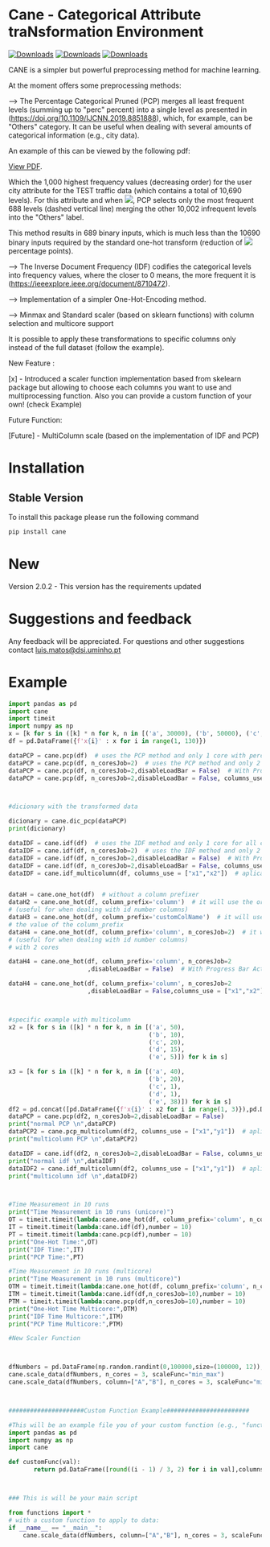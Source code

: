 # Cane - Categorical Attribute traNsformation Environment
[![Downloads](https://pepy.tech/badge/cane)](https://pepy.tech/project/cane) [![Downloads](https://pepy.tech/badge/cane/month)](https://pepy.tech/project/cane) [![Downloads](https://pepy.tech/badge/cane/week)](https://pepy.tech/project/cane)

CANE is a simpler but powerful preprocessing method for machine learning.

At the moment offers some preprocessing methods:

--> The Percentage Categorical Pruned (PCP) merges all least frequent levels (summing up to "perc" percent) into a single level as presented in (<https://doi.org/10.1109/IJCNN.2019.8851888>), which, for example, can be "Others" category. It can be useful when dealing with several amounts of categorical information (e.g., city data).

An example of this can be viewed by the following pdf:
 
<p><a href="https://github.com/Metalkiler/Cane-Categorical-Attribute-traNsformation-Environment/blob/master/cities.pdf">View PDF</a>.</p>
  

Which the 1,000 highest frequency values (decreasing order) for the user city attribute for the TEST traffic data (which contains a total of 10,690 levels).
For this attribute and when <img src="https://render.githubusercontent.com/render/math?math=P=10">, PCP selects only the most frequent 688 levels (dashed vertical line) merging the other 10,002 infrequent levels into the "Others" label.

This method results in 689 binary inputs, which is much less than the 10690 binary inputs required by the standard one-hot transform (reduction of <img src="https://render.githubusercontent.com/render/math?math=\frac{10690-689}{10690}=94"> percentage points).

--> The Inverse Document Frequency (IDF) codifies the categorical levels into frequency values, where the closer to 0 means, the more frequent it is (<https://ieeexplore.ieee.org/document/8710472>).

--> Implementation of a simpler One-Hot-Encoding method.

--> Minmax and Standard scaler (based on sklearn functions) with column selection and multicore support

It is possible to apply these transformations to specific columns only instead of the full dataset (follow the example).

New Feature :

[x] - Introduced a scaler function implementation based from skelearn package but allowing to choose each columns you want to use and multiprocessing function. Also you can provide a custom function of your own! (check Example)




Future Function:

[Future] - MultiColumn scale (based on the implementation of IDF and PCP)
 



# Installation

## Stable Version
To install this package please run the following command

``` cmd
pip install cane


```
# New
Version 2.0.2 - This version has the requirements updated

# Suggestions and feedback

Any feedback will be appreciated.
For questions and other suggestions contact luis.matos@dsi.uminho.pt


# Example

``` python
import pandas as pd
import cane
import timeit
import numpy as np
x = [k for s in ([k] * n for k, n in [('a', 30000), ('b', 50000), ('c', 70000), ('d', 10000), ('e', 1000)]) for k in s]
df = pd.DataFrame({f'x{i}' : x for i in range(1, 130)})

dataPCP = cane.pcp(df)  # uses the PCP method and only 1 core with perc == 0.05 for all columns
dataPCP = cane.pcp(df, n_coresJob=2)  # uses the PCP method and only 2 cores for all columns
dataPCP = cane.pcp(df, n_coresJob=2,disableLoadBar = False)  # With Progress Bar for all columns
dataPCP = cane.pcp(df, n_coresJob=2,disableLoadBar = False, columns_use = ["x1","x2"])  # With Progress Bar and specific columns



#dicionary with the transformed data

dicionary = cane.dic_pcp(dataPCP)
print(dicionary)

dataIDF = cane.idf(df)  # uses the IDF method and only 1 core for all columns 
dataIDF = cane.idf(df, n_coresJob=2)  # uses the IDF method and only 2 core for all columns
dataIDF = cane.idf(df, n_coresJob=2,disableLoadBar = False)  # With Progress Bar for all columns
dataIDF = cane.idf(df, n_coresJob=2,disableLoadBar = False, columns_use = ["x1","x2"]) # specific columns
dataIDF = cane.idf_multicolumn(df, columns_use = ["x1","x2"])  # aplication of specific multicolumn setting IDF


dataH = cane.one_hot(df)  # without a column prefixer
dataH2 = cane.one_hot(df, column_prefix='column')  # it will use the original column name prefix
# (useful for when dealing with id number columns)
dataH3 = cane.one_hot(df, column_prefix='customColName')  # it will use a custom prefix defined by
# the value of the column_prefix
dataH4 = cane.one_hot(df, column_prefix='column', n_coresJob=2)  # it will use the original column name prefix
# (useful for when dealing with id number columns)
# with 2 cores

dataH4 = cane.one_hot(df, column_prefix='column', n_coresJob=2
                      ,disableLoadBar = False)  # With Progress Bar Active with 2 cores

dataH4 = cane.one_hot(df, column_prefix='column', n_coresJob=2
                      ,disableLoadBar = False,columns_use = ["x1","x2"])  # With Progress Bar specific columns!



#specific example with multicolumn
x2 = [k for s in ([k] * n for k, n in [('a', 50),
                                       ('b', 10),
                                       ('c', 20),
                                       ('d', 15), 
                                       ('e', 5)]) for k in s]

x3 = [k for s in ([k] * n for k, n in [('a', 40),
                                       ('b', 20),
                                       ('c', 1),
                                       ('d', 1), 
                                       ('e', 38)]) for k in s]
df2 = pd.concat([pd.DataFrame({f'x{i}' : x2 for i in range(1, 3)}),pd.DataFrame({f'y{i}' : x3 for i in range(1, 3)})], axis=1)
dataPCP = cane.pcp(df2, n_coresJob=2,disableLoadBar = False)
print("normal PCP \n",dataPCP)
dataPCP2 = cane.pcp_multicolumn(df2, columns_use = ["x1","y1"])  # aplication of specific multicolumn setting PCP
print("multicolumn PCP \n",dataPCP2)

dataIDF = cane.idf(df2, n_coresJob=2,disableLoadBar = False, columns_use = ["x1","y1"]) # specific columns
print("normal idf \n",dataIDF)
dataIDF2 = cane.idf_multicolumn(df2, columns_use = ["x1","y1"])  # aplication of specific multicolumn setting IDF
print("multicolumn idf \n",dataIDF2)



#Time Measurement in 10 runs
print("Time Measurement in 10 runs (unicore)")
OT = timeit.timeit(lambda:cane.one_hot(df, column_prefix='column', n_coresJob=1),number = 10)
IT = timeit.timeit(lambda:cane.idf(df),number = 10)
PT = timeit.timeit(lambda:cane.pcp(df),number = 10)
print("One-Hot Time:",OT)
print("IDF Time:",IT)
print("PCP Time:",PT)

#Time Measurement in 10 runs (multicore)
print("Time Measurement in 10 runs (multicore)")
OTM = timeit.timeit(lambda:cane.one_hot(df, column_prefix='column', n_coresJob=10),number = 10)
ITM = timeit.timeit(lambda:cane.idf(df,n_coresJob=10),number = 10)
PTM = timeit.timeit(lambda:cane.pcp(df,n_coresJob=10),number = 10)
print("One-Hot Time Multicore:",OTM)
print("IDF Time Multicore:",ITM)
print("PCP Time Multicore:",PTM)

#New Scaler Function 



dfNumbers = pd.DataFrame(np.random.randint(0,100000,size=(100000, 12)), columns=list('ABCDEFGHIJKL'))
cane.scale_data(dfNumbers, n_cores = 3, scaleFunc="min_max")
cane.scale_data(dfNumbers, column=["A","B"], n_cores = 3, scaleFunc="min_max")



#####################Custom Function Example#######################

#This will be an example file you of your custom function (e.g., "functions.py")
import pandas as pd
import numpy as np
import cane 

def customFunc(val):
       return pd.DataFrame([round((i - 1) / 3, 2) for i in val],columns=[val.name + "_custom_scalled_min_max"])



### This is will be your main script

from functions import *
# with a custom function to apply to data:
if __name__ == "__main__":
    cane.scale_data(dfNumbers, column=["A","B"], n_cores = 3, scaleFunc="custom", customfunc = customFunc)
    

```


